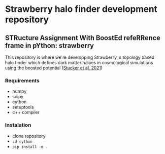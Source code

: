 # Strawberry halo finder development repository
## STRucture Assignment With BoostEd refeRRence frame in pYthon: strawberry
This repository is where we're developping Strawberry, a topology based halo finder which defines dark matter haloes in cosmological simulations using the boosted potential (<a href="https://arxiv.org/abs/2107.13008">Stucker et al. 2021</a>)

### Requirements

- numpy
- scipy
- cython
- setuptools
- c++ compiler

### Instalation
- clone repository
- `cd cython`
- `pip install -e .`
  
